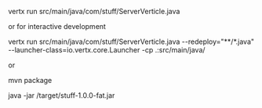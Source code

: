 vertx run src/main/java/com/stuff/ServerVerticle.java

or for interactive development

vertx run src/main/java/com/stuff/ServerVerticle.java --redeploy="**/*.java" --launcher-class=io.vertx.core.Launcher -cp .:src/main/java/

or

mvn package

java -jar /target/stuff-1.0.0-fat.jar

